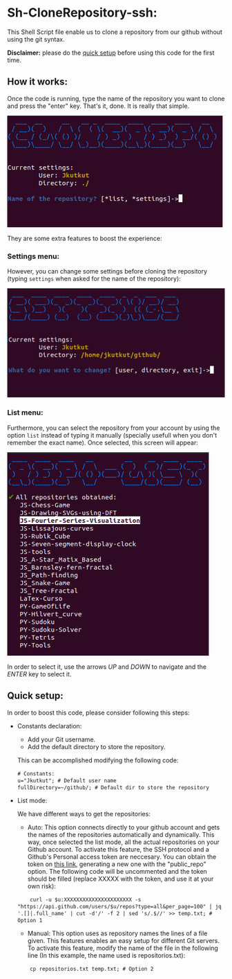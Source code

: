 # Sh-CloneRepository-ssh:

This Shell Script file enable us to clone a repository from our github without using the git syntax.

**Disclaimer:** please do the [quick setup](#Quick-setup) before using this code for the first time.

## How it works:

Once the code is running, type the name of the repository you want to clone and press the "enter" key. That's it, done. It is really that simple.

![Main screen](Res/main-screen.png)

They are some extra features to boost the experience:

### Settings menu:
However, you can change some settings before cloning the repository (typing ```settings``` when asked for the name of the repository):

![Settings-menu](Res/settings.png)

### List menu:
Furthermore, you can select the repository from your account by using the option ```list``` instead of typing it manually (specially usefull when you don't remember the exact name). Once selected, this screen will appear:

![Repository-list](Res/list-repo.png)

In order to select it, use the arrows _UP_ and _DOWN_ to navigate and the _ENTER_ key to select it.


## Quick setup:
In order to boost this code, please consider following this steps:
- Constants declaration:
    - Add your Git username.
    - Add the default directory to store the repository.
    
    This can be accomplished modifying the following code:

    ```
    # Constants:
    u="Jkutkut"; # Default user name
    fullDirectory=~/github/; # Default dir to store the repository
    ```
- List mode:

    We have different ways to get the repositories:
    - Auto: This option connects directly to your github account and gets the names of the repositories automatically and dynamically. This way, once selected the list mode, all the actual repositories on your Github account.
    To activate this feature, the SSH protocol and a Github's Personal access token are neccesary. You can obtain the token on [this link](https://github.com/settings/tokens), generating a new one with the "public_repo" option. The following code will be uncommented and the token should be filled (replace XXXXX with the token, and use it at your own risk):
    ```
        curl -u $u:XXXXXXXXXXXXXXXXXXXXXX -s "https://api.github.com/users/$u/repos?type=all&per_page=100" | jq '.[]|.full_name' | cut -d'/' -f 2 | sed 's/.$//' >> temp.txt; # Option 1
    ```
    - Manual: This option uses as repository names the lines of a file given. This features enables an easy setup for different Git servers.
    To activate this feature, modify the name of the file in the following line (In this example, the name used is repositorios.txt):
    ```
        cp repositorios.txt temp.txt; # Option 2
    ```
